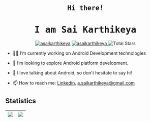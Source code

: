 <p align="center"><h2 align="center"><samp> Hi there! </samp></h2></p>
<p align="center"><h1 align="center"><samp> I am Sai Karthikeya </samp></h1></p>

<p align="center"> 
	<a href="https://github.com/asaikarthikeya"><img src="https://komarev.com/ghpvc/?username=asaikarthikeya" alt="asaikarthikeya"/></a>
	<a href="https://github.com/asaikarthikeya?tab=repositories"><img src="https://badges.pufler.dev/repos/asaikarthikeya" alt="asaikarthikeya" /> </a>
	<img src="https://img.shields.io/github/stars/asaikarthikeya?label=Stars" alt="Total Stars">
</p>


<!-- contribution graph -->
<!-- img src="https://media.giphy.com/media/qzOs8XQGFNIoCiWo4r/giphy.gif" width="350px" height="300px" alt=gif align="right"--> 


	
- 👨‍💻 I’m currently working on Android Development technologies
  
- 🥇 I’m looking to explore Android platform development.

- 💬 I love talking about Android, so don't hesitate to say hi!

- 📫 How to reach me: [Linkedin](https://www.linkedin.com/in/sai-karthikeya-31998a1b8/),  a.saikarthikeya@gmail.com
  
	
<!-- ## Languages and Tools </h3>
<p align="center">
    <a href="https://www.cprogramming.com/" target="_blank">
        <img
            src="https://github.com/devicons/devicon/blob/master/icons/c/c-original.svg"
            alt="c"
            width="40"
            height="40"
        />
    </a>
    <a href="https://www.w3schools.com/cpp/" target="_blank">
        <img
            src="https://github.com/devicons/devicon/blob/master/icons/cplusplus/cplusplus-original.svg"
            alt="c++"
            width="40"
            height="40"
        />
    </a>
  <a href="https://www.java.com" target="_blank">
        <img
            src="https://github.com/devicons/devicon/blob/master/icons/java/java-original.svg"
            alt="java"
            width="40"
            height="40"
        />
    </a>
  <a href="https://kotlinlang.org/" target="_blank">
        <img
            src="https://github.com/devicons/devicon/blob/master/icons/kotlin/kotlin-original.svg"
            alt="kotlin"
            width="40"
            height="40"
        />
    </a>
   <a href="https://www.android.com/intl/en_in/what-is-android/" target="_blank">
        <img
            src="https://github.com/devicons/devicon/blob/master/icons/android/android-original.svg"
            alt="android"
            width="40"
            height="40"
        />
    </a>
  <a href="https://www.linux.org/" target="_blank">
        <img
            src="https://github.com/devicons/devicon/blob/master/icons/linux/linux-original.svg"
            alt="Linux"
            width="40"
            height="40"
        />
    </a>
	<a href="https://github.com/" target="_blank">
        <img
            src="https://github.com/devicons/devicon/blob/master/icons/github/github-original-wordmark.svg"
            alt="Github"
            width="40"
            height="40"
        />
    </a>
  <a href="https://ubuntu.com/" target="_blank">
        <img
            src="https://github.com/devicons/devicon/blob/master/icons/ubuntu/ubuntu-plain.svg"
            alt="Ubuntu"
            width="40"
            height="40"
        />
    </a>
    <a href="https://www.w3schools.com/css/" target="_blank">
        <img
            src="https://github.com/devicons/devicon/blob/master/icons/css3/css3-original.svg"
            alt="css3"
            width="40"
            height="40"
        />
    </a>
    <a href="https://git-scm.com/" target="_blank">
        <img
            src="https://www.vectorlogo.zone/logos/git-scm/git-scm-icon.svg"
            alt="git"
            width="40"
            height="40"
        />
    </a>
    <a href="https://www.w3.org/html/" target="_blank">
        <img
            src="https://github.com/devicons/devicon/blob/master/icons/html5/html5-original.svg"
            alt="html5"
            width="40"
            height="40"
        />
    </a>
    <a
        href="https://developer.mozilla.org/en-US/docs/Web/JavaScript"
        target="_blank"
    >
        <img
            src="https://github.com/devicons/devicon/blob/master/icons/javascript/javascript-original.svg"
            alt="javascript"
            width="40"
            height="40"
        />
    </a>
    <a href="https://nodejs.org" target="_blank">
        <img
            src="https://github.com/devicons/devicon/blob/master/icons/nodejs/nodejs-original-wordmark.svg"
            alt="nodejs"
            width="40"
            height="40"
        />
    </a>
    <a href="https://www.python.org" target="_blank">
        <img
            src="https://github.com/devicons/devicon/blob/master/icons/python/python-original.svg"
            alt="python"
            width="40"
            height="40"
        />
    </a>
    <a href="https://reactjs.org/" target="_blank">
        <img
            src="https://github.com/devicons/devicon/blob/master/icons/react/react-original-wordmark.svg"
            alt="react"
            width="40"
            height="40"
        />
    </a>
    <a href="https://getbootstrap.com/docs/4.0/getting-started/introduction/" target="_blank">
        <img
            src="https://github.com/devicons/devicon/blob/master/icons/bootstrap/bootstrap-plain-wordmark.svg"
            alt="Bootstrap"
            width="40"
            height="40"
        />
    </a>
    <a href="https://www.gnu.org/software/bash/" target="_blank">
        <img
            src="https://github.com/devicons/devicon/blob/master/icons/bash/bash-original.svg"
            alt="Bash"
            width="40"
            height="40"
        />
    </a> -->
  	
   
## Statistics
|<img src="https://github-readme-stats.vercel.app/api?username=asaikarthikeya&show_icons=true&&count_private=true&theme=radical&text_color=fff&title_color=F58B02&icon_color=F58B02"/>|<img src="https://github-readme-streak-stats.herokuapp.com/?user=asaikarthikeya&theme=dark&hide_border=true"/>|
|---|---|
  
